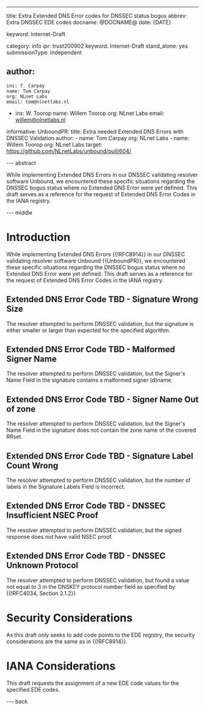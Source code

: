---
title: Extra Extended DNS Error codes for DNSSEC status bogus
abbrev: Extra DNSSEC EDE codes
docname: @DOCNAME@
date: {DATE}

keyword: Internet-Draft

category: info
ipr: trust200902
keyword: Internet-Draft
stand_alone: yes
submissionType: independent

author:
 -
    ins: T. Carpay
    name: Tom Carpay
    org: NLnet Labs
    email: tom@nlnetlabs.nl
 -
    ins: W. Toorop
    name: Willem Toorop
    org: NLnet Labs
    email: willem@nlnetlabs.nl

informative:
  UnboundPR:
    title: Extra needed Extended DNS Errors with DNSSEC Validation
    author:
    -
      name: Tom Carpay
      org: NLnet Labs
    -
      name: Willem Toorop
      org: NLnet Labs
    target: https://github.com/NLnetLabs/unbound/pull/604/

--- abstract

While implementing Extended DNS Errors in our DNSSEC validating resolver software Unbound, we encountered these specific situations regarding the DNSSEC bogus status where no Extended DNS Error were yet defined. This draft serves as a reference for the request of Extended DNS Error Codes in the IANA registry. 

--- middle

# Introduction

While implementing Extended DNS Errors {{!RFC8914}} in our DNSSEC validating resolver software Unbound {{UnboundPR}}, we encountered these specific situations regarding the DNSSEC bogus status where no Extended DNS Error were yet defined. This draft serves as a reference for the request of Extended DNS Error Codes in the IANA registry. 



## Extended DNS Error Code TBD - Signature Wrong Size

The resolver attempted to perform DNSSEC validation, but the signature is either smaller or larger than expected for the specified algorithm.

## Extended DNS Error Code TBD - Malformed Signer Name

The resolver attempted to perform DNSSEC validation, but the Signer's Name Field in the signature contains a malformed signer (d)name.

## Extended DNS Error Code TBD - Signer Name Out of zone

The resolver attempted to perform DNSSEC validation, but the Signer's Name Field in the signature does not contain the zone name of the covered RRset.

## Extended DNS Error Code TBD - Signature Label Count Wrong

The resolver attempted to perform DNSSEC validation, but the number of labels in the Signature Labels Field is incorrect.

## Extended DNS Error Code TBD - DNSSEC Insufficient NSEC Proof

The resolver attempted to perform DNSSEC validation, but the signed response does not have valid NSEC proof.

## Extended DNS Error Code TBD - DNSSEC Unknown Protocol

The resolver attempted to perform DNSSEC validation, but found a value not equal to 3 in the DNSKEY protocol number field as specified by {{!RFC4034, Section 2.1.2}}

#  Security Considerations
 As this draft only seeks to add code points to the EDE registry, the security considerations are the same as in {{!RFC8914}}.

# IANA Considerations

This draft requests the assignment of a new EDE code values for the specified EDE
codes.

--- back
